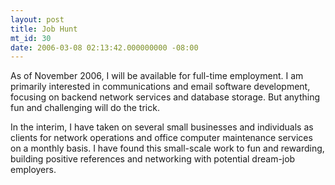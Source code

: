 ```yaml
---
layout: post
title: Job Hunt
mt_id: 30
date: 2006-03-08 02:13:42.000000000 -08:00
---
```

As of November 2006, I will be available for full-time employment. I am primarily interested in communications and email software development, focusing on backend network services and database storage. But anything fun and challenging will do the trick.

In the interim, I have taken on several small businesses and individuals as clients for network operations and office computer maintenance services on a monthly basis. I have found this small-scale work to fun and rewarding, building positive references and networking with potential dream-job employers.
